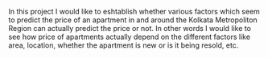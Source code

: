 In this project I would like to eshtablish whether various factors which seem to predict the price of an apartment in and around the Kolkata Metropoliton Region can actually predict the price or not. In other words I would like to see how price of apartments actually depend on the different factors like area, location, whether the apartment is new or is it being resold, etc.

